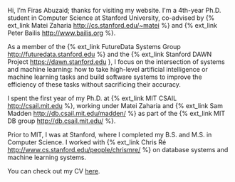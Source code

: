 Hi, I’m Firas Abuzaid; thanks for visiting my website. I'm a 4th-year Ph.D.
student in Computer Science at Stanford University, co-advised by {% ext_link
Matei Zaharia http://cs.stanford.edu/~matei %} and {% ext_link Peter Bailis
http://www.bailis.org %}.

As a member of the {% ext_link FutureData Systems Group
http://futuredata.stanford.edu %} and the {% ext_link Stanford DAWN Project
https://dawn.stanford.edu }, I focus on the intersection of systems and
machine learning: how to take high-level artificial intelligence or machine
learning tasks and build software systems to improve the efficiency of these
tasks without sacrificing their accuracy.

I spent the first year of my Ph.D. at {% ext_link MIT CSAIL http://csail.mit.edu %},
working under Matei Zaharia and {% ext_link Sam Madden http://db.csail.mit.edu/madden/ %}
as part of the {% ext_link MIT DB group http://db.csail.mit.edu/ %}.

Prior to MIT, I was at Stanford, where I completed my B.S. and M.S. in Computer Science.
I worked with {% ext_link Chris Ré http://www.cs.stanford.edu/people/chrismre/ %} on database systems
and machine learning systems.

You can check out my CV [here](https://www.dropbox.com/s/zmvvpt19zoqnexj/firas_abuzaid_cv.pdf?dl=0).
